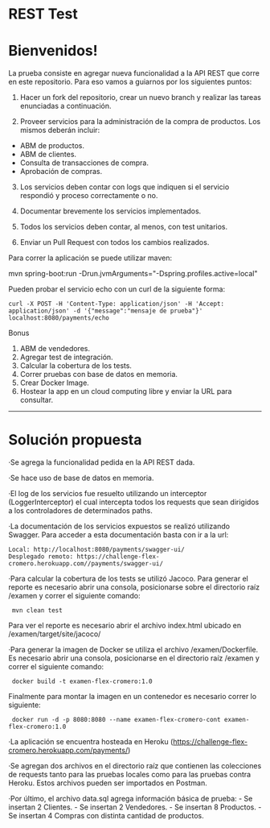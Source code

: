 # REST Test

# Bienvenidos!

La prueba consiste en agregar nueva funcionalidad a la API REST que corre en este repositorio. Para eso vamos a guiarnos por los siguientes puntos:

1) Hacer un fork del repositorio, crear un nuevo branch y realizar las tareas enunciadas a continuación.

2) Proveer servicios para la administración de la compra de productos. Los mismos deberán incluir:
- ABM de productos.
- ABM de clientes.
- Consulta de transacciones de compra.
- Aprobación de compras.
 
3) Los servicios deben contar con logs que indiquen si el servicio respondió y proceso correctamente o no.
  
4) Documentar brevemente los servicios implementados.
 
5) Todos los servicios deben contar, al menos, con test unitarios.
 
6) Enviar un Pull Request con todos los cambios realizados. 

Para correr la aplicación se puede utilizar maven: 

mvn spring-boot:run -Drun.jvmArguments="-Dspring.profiles.active=local"

Pueden probar el servicio echo con un curl de la siguiente forma:

`curl -X POST -H 'Content-Type: application/json' -H 'Accept: application/json' -d '{"message":"mensaje de prueba"}' localhost:8080/payments/echo`

Bonus

1) ABM de vendedores.
2) Agregar test de integración.
3) Calcular la cobertura de los tests.
4) Correr pruebas con base de datos en memoria.
5) Crear Docker Image.
6) Hostear la app en un cloud computing libre y enviar la URL para consultar.


___________________________________________________________________________________________________________________________________________________________

# Solución propuesta

·Se agrega la funcionalidad pedida en la API REST dada.

·Se hace uso de base de datos en memoria.

·El log de los servicios fue resuelto utilizando un interceptor (LoggerInterceptor) el cual intercepta todos los requests que sean dirigidos a los controladores de 
determinados paths.

·La documentación de los servicios expuestos se realizó utilizando Swagger. Para acceder a esta documentación basta con ir a la url: 
	
	Local: http://localhost:8080/payments/swagger-ui/
	Desplegado remoto: https://challenge-flex-cromero.herokuapp.com//payments/swagger-ui/
	

·Para calcular la cobertura de los tests se utilizó Jacoco. Para generar el reporte es necesario abrir una consola, posicionarse sobre el directorio raíz /examen y correr el siguiente comando:
	
	 mvn clean test
	
Para ver el reporte es necesario abrir el archivo index.html ubicado en /examen/target/site/jacoco/

·Para generar la imagen de Docker se utiliza el archivo /examen/Dockerfile. Es necesario abrir una consola, posicionarse en el directorio raíz /examen y correr el siguiente comando:
	
	 docker build -t examen-flex-cromero:1.0
	
Finalmente para montar la imagen en un contenedor es necesario correr lo siguiente:
	
	 docker run -d -p 8080:8080 --name examen-flex-cromero-cont examen-flex-cromero:1.0
	

·La aplicación se encuentra hosteada en Heroku (https://challenge-flex-cromero.herokuapp.com/payments/)

·Se agregan dos archivos en el directorio raíz que contienen las colecciones de requests tanto para las pruebas locales como para las pruebas contra Heroku. Estos archivos pueden ser importados en Postman.

·Por último, el archivo data.sql agrega información básica de prueba:
	- Se insertan 2 Clientes.
	- Se insertan 2 Vendedores.
	- Se insertan 8 Productos.
	- Se insertan 4 Compras con distinta cantidad de productos.
	

